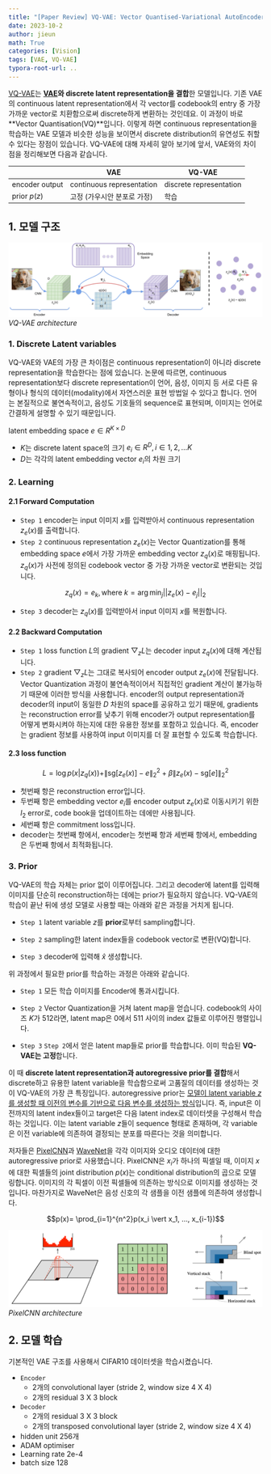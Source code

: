```yaml
---
title: "[Paper Review] VQ-VAE: Vector Quantised-Variational AutoEncoder"
date: 2023-10-2
author: jieun
math: True
categories: [Vision]
tags: [VAE, VQ-VAE]
typora-root-url: ..
---
```


[VQ-VAE](https://arxiv.org/pdf/1711.00937)는 **[VAE](https://jieun121070.github.io/posts/Variational-Autoencoder(VAE)/)와 discrete latent representation을 결합**한 모델입니다. 기존 VAE의 continuous latent representation에서 각 vector를 codebook의 entry 중 가장 가까운 vector로 치환함으로써 discrete하게 변환하는 것인데요. 이 과정이 바로 **Vector Quantisation(VQ)**입니다. 이렇게 하면 continuous representation을 학습하는 VAE 모델과 비슷한 성능을 보이면서 discrete distribution의 유연성도 취할 수 있다는 장점이 있습니다. VQ-VAE에 대해 자세히 알아 보기에 앞서, VAE와의 차이점을 정리해보면 다음과 같습니다.

|                | VAE                         | VQ-VAE                  |
| -------------- | --------------------------- | ----------------------- |
| encoder output | continuous representation   | discrete representation |
| prior $p(z)$   | 고정 (가우시안 분포로 가정) | 학습                    |

## 1. 모델 구조



![](/assets/img/diffusion/vqvae.png)
_VQ-VAE architecture_


### 1. Discrete Latent variables

VQ-VAE와 VAE의 가장 큰 차이점은 continuous representation이 아니라 discrete representation을 학습한다는 점에 있습니다. 논문에 따르면, continuous representation보다 discrete representation이 언어, 음성, 이미지 등 서로 다른 유형이나 형식의 데이터(modality)에서 자연스러운 표현 방법일 수 있다고 합니다. 언어는 본질적으로 불연속적이고, 음성도 기호들의 sequence로 표현되며, 이미지는 언어로 간결하게 설명할 수 있기 때문입니다.

latent embedding space $e \in R^{K \times D}$

- $K$는 discrete latent space의 크기 $e_i \in R^D, i \in 1, 2, … K$
- $D$는 각각의 latent embedding vector $e_i$의 차원 크기

### 2. Learning

#### 2.1 Forward Computation

- `Step 1` encoder는 input 이미지 $x$를 입력받아서 continuous representation $z_e(x)$를 출력합니다.
- `Step 2` continuous representation $z_e(x)$는 Vector Quantization를 통해 embedding space $e$에서 가장 가까운 embedding vector $z_q(x)$로 매핑됩니다. $z_q(x)$가 사전에 정의된 codebook vector 중 가장 가까운 vector로 변환되는 것입니다.

$$z_q(x)=e_k, \text{where } k= \arg\min_j \vert\vert z_e(x)-e_j \vert\vert _2$$

- `Step 3` decoder는 $z_q(x)$를 입력받아서 input 이미지 $x$를 복원합니다.

#### 2.2 Backward Computation

- `Step 1` loss function $L$의 gradient $\bigtriangledown_zL$는 decoder input $z_q(x)$에 대해 계산됩니다.
- `Step 2` gradient $\bigtriangledown_zL$는 그대로 복사되어 encoder output $z_e(x)$에 전달됩니다. Vector Quantization 과정이 불연속적이어서 직접적인 gradient 계산이 불가능하기 때문에 이러한 방식을 사용합니다. encoder의 output representation과 decoder의 input이 동일한 $D$ 차원의 space를 공유하고 있기 때문에, gradients는 reconstruction error를 낮추기 위해 encoder가 output representation를 어떻게 변화시켜야 하는지에 대한 유용한 정보를 포함하고 있습니다. 즉, encoder는 gradient 정보를 사용하여 input 이미지를 더 잘 표현할 수 있도록 학습합니다.

#### 2.3 loss function

$$L = \log p(x | z_q(x)) + \| \text{sg}[z_e(x)] - e \|^2_2 + \beta \| z_e(x) - \text{sg}[e] \|^2_2 $$

- 첫번째 항은 reconstruction error입니다.
- 두번째 항은 embedding vector $e_i$를 encoder output $z_e(x)$로 이동시키기 위한 $l_2$ error로, code book을 업데이트하는 데에만 사용됩니다.
- 세번째 항은 commitment loss입니다.
- decoder는 첫번째 항에서, encoder는 첫번째 항과 세번째 항에서, embedding은 두번째 항에서 최적화됩니다.

### 3. Prior

VQ-VAE의 학습 자체는 prior 없이 이루어집니다. 그리고 decoder에 latent를 입력해 이미지를 단순히 reconstruction하는 데에는 prior가 필요하지 않습니다. VQ-VAE의 학습이 끝난 뒤에 생성 모델로 사용할 때는 아래와 같은 과정을 거치게 됩니다.

- `Step 1` latent variable $z$를 **prior**로부터 sampling합니다.

- `Step 2` sampling한 latent index들을 codebook vector로 변환(VQ)합니다.

- `Step 3` decoder에 입력해 $\hat{x}$ 생성합니다.

위 과정에서 필요한 prior를 학습하는 과정은 아래와 같습니다.

- `Step 1` 모든 학습 이미지를 Encoder에 통과시킵니다.

- `Step 2` Vector Quantization을 거쳐 latent map을 얻습니다. codebook의 사이즈 $K$가 512라면, latent map은 0에서 511 사이의 index 값들로 이루어진 행렬입니다.

- `Step 3` `Step 2`에서 얻은 latent map들로 prior를 학습합니다. 이미 학습된 **VQ-VAE는 고정**합니다.

이 때 **discrete latent representation과 autoregressive prior를 결합**해서 discrete하고 유용한 latent variable을 학습함으로써 고품질의 데이터를 생성하는 것이 VQ-VAE의 가장 큰 특징입니다. autoregressive prior는 <u>모델이 latent variable $z$를 생성할 때 이전의 변수를 기반으로 다음 변수를 생성하는 방식</u>입니다. 즉, input은 이전까지의 latent index들이고 target은 다음 latent index로 데이터셋을 구성해서 학습하는 것입니다. 이는 latent variable $z$들이 sequence 형태로 존재하며, 각 variable은 이전 variable에 의존하여 결정되는 분포를 따른다는 것을 의미합니다.

저자들은 [PixelCNN](https://arxiv.org/pdf/1606.05328)과 [WaveNet](https://arxiv.org/pdf/1609.03499)을 각각 이미지와 오디오 데이터에 대한 autoregressive prior로 사용했습니다. PixelCNN은 $x_i$가 하나의 픽셀일 때, 이미지 $x$에 대한 픽셀들의 joint distribution $p(x)$는 conditional distribution의 곱으로 모델링합니다. 이미지의 각 픽셀이 이전 픽셀들에 의존하는 방식으로 이미지를 생성하는 것입니다. 마찬가지로 WaveNet은 음성 신호의 각 샘플을 이전 샘플에 의존하여 생성합니다.

$$p(x)= \prod_{i=1}^{n^2}p(x_i \vert x_1, …, x_{i-1})$$

![](/assets/img/diffusion/pixelcnn.png)
_PixelCNN architecture_

## 2. 모델 학습

기본적인 VAE 구조를 사용해서 CIFAR10 데이터셋을 학습시켰습니다.

- `Encoder`
  - 2개의 convolutional layer (stride 2, window size 4 X 4)
  - 2개의 residual 3 X 3 block
- `Decoder`
  - 2개의 residual 3 X 3 block
  - 2개의 transposed convolutional layer (stride 2, window size 4 X 4)
- hidden unit 256개
- ADAM optimiser
- Learning rate 2e-4
- batch size 128
